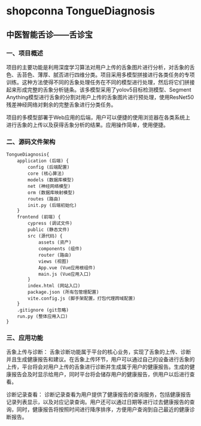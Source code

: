 # shopconna TongueDiagnosis

## 														中医智能舌诊——舌诊宝



### 一、项目概述

​项目的主要功能是利用深度学习算法对用户上传的舌象图片进行分析，对舌象的舌色、舌苔色、薄厚、腻否进行四维分类。项目采用多模型拼接进行各类任务的专项训练。这种方法使得不同的舌象处理任务在不同的模型进行处理，然后将它们拼接起来形成完整的舌象分析链条。该多模型采用了yolov5目标检测模型、Segment Anything模型进行舌象的分割对用户上传的舌象图片进行预处理，使用ResNet50残差神经网络对剩余的完整舌象进行分类任务。


项目的多模型部署于Web应用的后端，用户可以便捷的使用浏览器在各类系统上进行舌象的上传以及获得舌象分析的结果。应用操作简单，使用便捷。
   
### 二、源码文件架构

```
TongueDiagnosis{
	application (后端) {
		config (后端配置)
		core (核心算法)
		models (数据库模型)
		net (神经网络模型)
		orm (数据库映射模型)
		routes (路由)
		init.py (后端初始化)
	}
	frontend (前端) {
		cypress (调试文件)
		public (静态文件)
		src (源代码) {
			assets (资产)
			components (组件)
			router (路由)
			views (视图)
			App.vue (Vue应用根组件)
			main.js (Vue应用入口)
		}
		index.html (网站入口)
		package.json (所有包管理配置)
		vite.config.js (脚手架配置，打包代理跨域配置)
	}
	.gitignore (git忽略)
	run.py (整体应用入口)
}
```

### 三、应用功能

舌象上传与诊断：
舌象诊断功能属于平台的核心业务，实现了舌象的上传、诊断并且生成健康报告和建议。在舌象上传环节，用户可以通过自己的设备进行舌象的上传，平台将会对用户上传的舌象进行诊断并生成属于用户的健康报告。生成的健康报告会及时显示给用户，同时平台将会储存用户的健康报告，供用户以后进行查看。


诊断记录查看：
诊断记录查看为用户提供了健康报告的查询服务，包括健康报告记录列表显示，以及对应记录查询。用户还可以通过日期等进行过去健康报告的查询，同时，健康报告将按照时间进行降序排序，方便用户查询到自己最近的健康诊断报告。

   

​	
